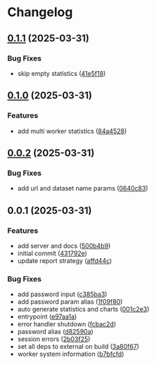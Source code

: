 # Changelog

## [0.1.1](https://github.com/MalwareDataLab/autodroid-watcher-server/compare/v0.1.0...v0.1.1) (2025-03-31)


### Bug Fixes

* skip empty statistics ([41e5f18](https://github.com/MalwareDataLab/autodroid-watcher-server/commit/41e5f18868f06a42bfd941e7e1676a3cd1ffccf4))

## [0.1.0](https://github.com/MalwareDataLab/autodroid-watcher-server/compare/v0.0.2...v0.1.0) (2025-03-31)


### Features

* add multi worker statistics ([84a4528](https://github.com/MalwareDataLab/autodroid-watcher-server/commit/84a4528023c62147b83f78413d2f775214b4511d))

## [0.0.2](https://github.com/MalwareDataLab/autodroid-watcher-server/compare/v0.0.1...v0.0.2) (2025-03-31)


### Bug Fixes

* add url and dataset name params ([0640c83](https://github.com/MalwareDataLab/autodroid-watcher-server/commit/0640c83a4c9748d52134d70713a46e23764025e7))

## 0.0.1 (2025-03-31)


### Features

* add server and docs ([500b4b9](https://github.com/MalwareDataLab/autodroid-watcher-server/commit/500b4b9743e2a6c75cd332c5bfb3d6368655cbc1))
* initial commit ([431792e](https://github.com/MalwareDataLab/autodroid-watcher-server/commit/431792e68f9b25adab437fcd7d75212417206727))
* update report strategy ([affd44c](https://github.com/MalwareDataLab/autodroid-watcher-server/commit/affd44c9d6dc50660d8315e733c4ec7a45813052))


### Bug Fixes

* add password input ([c385ba3](https://github.com/MalwareDataLab/autodroid-watcher-server/commit/c385ba3a760498f2ebe29a8217e1a89b4dbea26c))
* add password param alias ([1f09f80](https://github.com/MalwareDataLab/autodroid-watcher-server/commit/1f09f8071b56ed8b35760d34e19aaaa36fb6c1f7))
* auto generate statistics and charts ([001c2e3](https://github.com/MalwareDataLab/autodroid-watcher-server/commit/001c2e39562d2d603b48b05b7129e5e65bedc9c4))
* entrypoint ([e97aa1a](https://github.com/MalwareDataLab/autodroid-watcher-server/commit/e97aa1a8900c1d98017857e84f07af70e0854403))
* error handler shutdown ([fcbac2d](https://github.com/MalwareDataLab/autodroid-watcher-server/commit/fcbac2d3a97f30131bca9de315cddd39b1b81f5c))
* password alias ([d82590a](https://github.com/MalwareDataLab/autodroid-watcher-server/commit/d82590a86f2724d5ad3c05ae78cd574065662abd))
* session errors ([2b03f25](https://github.com/MalwareDataLab/autodroid-watcher-server/commit/2b03f252bc226548b3136199264f19d267ebf6d4))
* set all deps to external on build ([3a80f67](https://github.com/MalwareDataLab/autodroid-watcher-server/commit/3a80f67c8f95fb57a538ef30371f03424074d0c2))
* worker system information ([b7bfcfd](https://github.com/MalwareDataLab/autodroid-watcher-server/commit/b7bfcfd8891fa2aae9fbca025707764a71c018f7))
